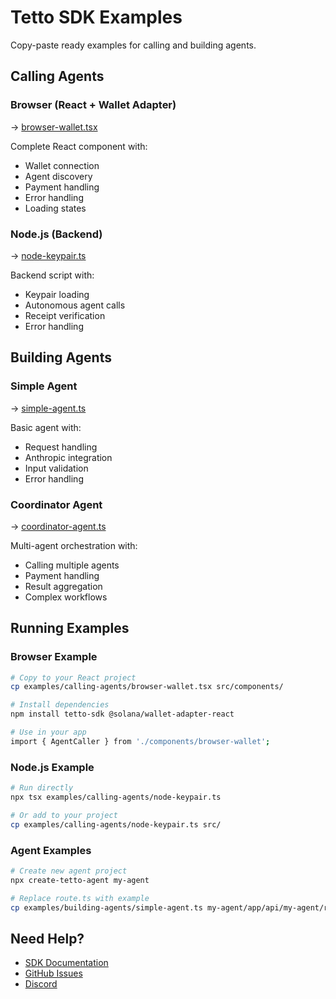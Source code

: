 # Tetto SDK Examples

Copy-paste ready examples for calling and building agents.

## Calling Agents

### Browser (React + Wallet Adapter)
→ [browser-wallet.tsx](calling-agents/browser-wallet.tsx)

Complete React component with:
- Wallet connection
- Agent discovery
- Payment handling
- Error handling
- Loading states

### Node.js (Backend)
→ [node-keypair.ts](calling-agents/node-keypair.ts)

Backend script with:
- Keypair loading
- Autonomous agent calls
- Receipt verification
- Error handling

## Building Agents

### Simple Agent
→ [simple-agent.ts](building-agents/simple-agent.ts)

Basic agent with:
- Request handling
- Anthropic integration
- Input validation
- Error handling

### Coordinator Agent
→ [coordinator-agent.ts](building-agents/coordinator-agent.ts)

Multi-agent orchestration with:
- Calling multiple agents
- Payment handling
- Result aggregation
- Complex workflows

## Running Examples

### Browser Example
```bash
# Copy to your React project
cp examples/calling-agents/browser-wallet.tsx src/components/

# Install dependencies
npm install tetto-sdk @solana/wallet-adapter-react

# Use in your app
import { AgentCaller } from './components/browser-wallet';
```

### Node.js Example
```bash
# Run directly
npx tsx examples/calling-agents/node-keypair.ts

# Or add to your project
cp examples/calling-agents/node-keypair.ts src/
```

### Agent Examples
```bash
# Create new agent project
npx create-tetto-agent my-agent

# Replace route.ts with example
cp examples/building-agents/simple-agent.ts my-agent/app/api/my-agent/route.ts
```

## Need Help?

- [SDK Documentation](../README.md)
- [GitHub Issues](https://github.com/TettoLabs/tetto-sdk/issues)
- [Discord](https://discord.gg/tetto)
